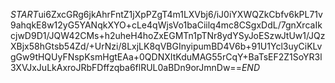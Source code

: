 $START$ui6ZxcGRg6jkAhrFntZ1jXpPZgT4m1LXVbj6/iJ0iYXWQZkCbfv6kPL71v9ahqkE8w12yG5YANqkXYO+cLe4qWjsVo1baCiilq4mc8CSgxDdL/7gnXrcaIkcjwD9D1/JQW42CMs+h2uheH4hoZxEGMTn1pTNr8ydYSyJoESzwJtUw1/JQzXBjx58hGtsb54Zd/+UrNzi/8LxjLK8qVBGInyipumBD4V6b+91U1Ycl3uyCiKLvgGw9tHQUyFNspKsmHgtEAa+0QDNXItKduMAG55rCqY+BaTsEF2Z1SoYR3l3XVJxJuLkAxroJRbFDffzqba6flRUL0aBDn9orJmnDw==$END$